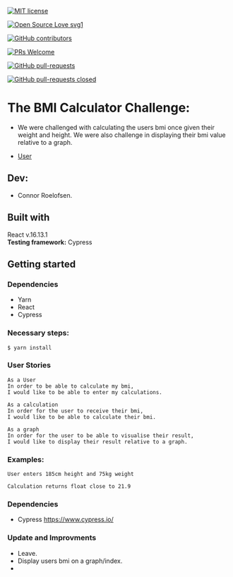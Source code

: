 [![MIT license](https://img.shields.io/badge/License-MIT-blue.svg)](https://lbesson.mit-license.org/)

[![Open Source Love svg1](https://badges.frapsoft.com/os/v1/open-source.svg?v=103)](https://github.com/ellerbrock/open-source-badges/)

[![GitHub contributors](https://img.shields.io/github/contributors/Naereen/StrapDown.js.svg)](https://GitHub.com/Naereen/StrapDown.js/graphs/contributors/)

[![PRs Welcome](https://img.shields.io/badge/PRs-welcome-brightgreen.svg?style=flat-square)](http://makeapullrequest.com)

[![GitHub pull-requests](https://img.shields.io/github/issues-pr/Naereen/StrapDown.js.svg)](https://GitHub.com/Naereen/StrapDown.js/pull/)

[![GitHub pull-requests closed](https://img.shields.io/github/issues-pr-closed/Naereen/StrapDown.js.svg)](https://GitHub.com/Naereen/StrapDown.js/pull/)

# The BMI Calculator Challenge:

- We were challenged with calculating the users bmi once given their weight and height. We were also challenge in displaying their bmi value relative to a graph.


- [User](https://github.com/grconnor/bmi_calculator)

## Dev:

- Connor Roelofsen.

## Built with

React v.16.13.1 </br>
**Testing framework:** Cypress

## Getting started

### Dependencies

- Yarn
- React
- Cypress

### Necessary steps:

```
$ yarn install
```

### User Stories

```
As a User
In order to be able to calculate my bmi,
I would like to be able to enter my calculations.
```

```
As a calculation
In order for the user to receive their bmi,
I would like to be able to calculate their bmi.
```

```
As a graph
In order for the user to be able to visualise their result,
I would like to display their result relative to a graph.
```

### Examples:

```
User enters 185cm height and 75kg weight
```

```
Calculation returns float close to 21.9
```

### Dependencies

* Cypress https://www.cypress.io/


### Update and Improvments

- Leave.
- Display users bmi on a graph/index.
- 
